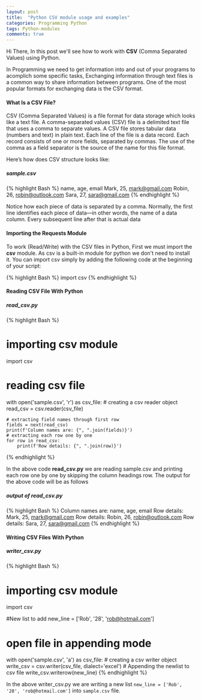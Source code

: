 ```yaml
---
layout: post
title:  "Python CSV module usage and examples"
categories: Programming Python
tags: Python-modules
comments: true
---
```


Hi There, In this post we'll see how to work with **CSV** (Comma Separated Values) using Python.

In Programming we need to get information into and out of your programs to acomplich some specific tasks, Exchanging information through text files is a common way to share information between programs. One of the most popular formats for exchanging data is the CSV format.


#### What Is a CSV File?

CSV (Comma Separated Values) is a file format for data storage which looks like a text file. A comma-separated values (CSV) file is a delimited text file that uses a comma to separate values. A CSV file stores tabular data (numbers and text) in plain text. Each line of the file is a data record. Each record consists of one or more fields, separated by commas. The use of the comma as a field separator is the source of the name for this file format.

Here’s how does CSV structure looks like:

##### sample.csv

{% highlight Bash %}
name, age, email
Mark, 25, mark@gmail.com
Robin, 26, robin@outlook.com
Sara, 27, sara@gmail.com
{% endhighlight %}

Notice how each piece of data is separated by a comma. Normally, the first line identifies each piece of data—in other words, the name of a data column. Every subsequent line after that is actual data

#### Importing the Requests Module

To work (Read/Write) with the CSV files in Python, First we must import the **csv** module. As csv is a built-in module for python we don't need to install it. You can import csv simply by adding the following code at the beginning of your script:

{% highlight Bash %}
import csv
{% endhighlight %}

#### Reading CSV File With Python

##### read_csv.py

{% highlight Bash %}
# importing csv module
import csv

# reading csv file
with open('sample.csv', 'r') as csv_file:
    # creating a csv reader object
    read_csv = csv.reader(csv_file)

    # extracting field names through first row
    fields = next(read_csv)
    print(f'Column names are: {", ".join(fields)}')
    # extracting each row one by one
    for row in read_csv:
        print(f'Row details: {", ".join(row)}')
{% endhighlight %}

In the above code **read_csv.py** we are reading sample.csv and printing each row one by one by skipping the column headings row. The output for the above code will be as follows

##### output of read_csv.py

{% highlight Bash %}
Column names are: name,  age,  email
Row details: Mark,  25,  mark@gmail.com
Row details: Robin,  26,  robin@outlook.com
Row details: Sara,  27,  sara@gmail.com
{% endhighlight %}


#### Writing CSV Files With Python

##### writer_csv.py

{% highlight Bash %}
# importing csv module
import csv

#New list to add
new_line = ['Rob', '28', 'rob@hotmail.com']
# open file in appending mode
with open('sample.csv', 'a') as csv_file:
    # creating a csv writer object
    write_csv = csv.writer(csv_file, dialect='excel')
    # Appending the newlist to csv file
    write_csv.writerow(new_line)
{% endhighlight %}

In the above writer_csv.py we are writing a new list `new_line = ['Rob', '28', 'rob@hotmail.com']` into `sample.csv` file.
